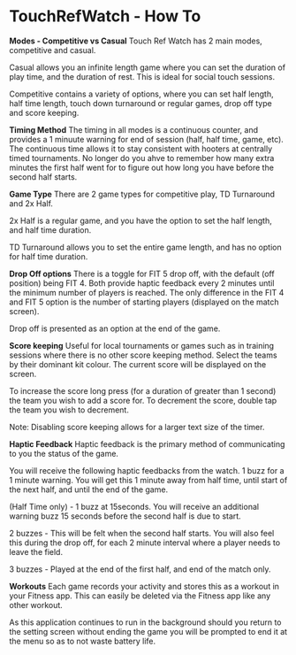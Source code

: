 # TouchRefWatch - How To

**Modes - Competitive vs Casual**
Touch Ref Watch has 2 main modes, competitive and casual.

Casual allows you an infinite length game where you can set the duration of play time, and the duration of rest.  This is ideal for social touch sessions.

Competitive contains a variety of options, where you can set half length, half time length, touch down turnaround or regular games, drop off type and score keeping.

**Timing Method**
The timing in all modes is a continuous counter, and provides a 1 minuute warning for end of session (half, half time, game, etc).  The continuous time allows it to stay consistent with hooters at centrally timed tournaments.  No longer do you ahve to remember how many extra minutes the first half went for to figure out how long you have before the second half starts.

**Game Type**
There are 2 game types for competitive play, TD Turnaround and 2x Half.

2x Half is a regular game, and you have the option to set the half length, and half time duration.

TD Turnaround allows you to set the entire game length, and has no option for half time duration.

**Drop Off options**
There is a toggle for FIT 5 drop off, with the default (off position) being FIT 4.  Both provide haptic feedback every 2 minutes until the minimum number of players is reached.  The only difference in the FIT 4 and FIT 5 option is the number of starting players (displayed on the match screen).

Drop off is presented as an option at the end of the game.

**Score keeping**
Useful for local tournaments or games such as in training sessions where there is no other score keeping method.  Select the teams by their dominant kit colour.  The current score will be displayed on the screen.

To increase the score long press (for a duration of greater than 1 second) the team you wish to add a score for.  To decrement the score, double tap the team you wish to decrement.

Note: Disabling score keeping allows for a larger text size of the timer.

**Haptic Feedback**
Haptic feedback is the primary method of communicating to you the status of the game.

You will receive the following haptic feedbacks from the watch.
1 buzz for a 1 minute warning.  You will get this 1 minute away from half time, until start of the next half, and until the end of the game.

(Half Time only) - 1 buzz at 15seconds.  You will receive an additional warning buzz 15 seconds before the second half is due to start.

2 buzzes - This will be felt when the second half starts.  You will also feel this during the drop off, for each 2 minute interval where a player needs to leave the field.

3 buzzes - Played at the end of the first half, and end of the match only.

**Workouts**
Each game records your activity and stores this as a workout in your Fitness app.  This can easily be deleted via the Fitness app like any other workout.

As this application continues to run in the background should you return to the setting screen without ending the game you will be prompted to end it at the menu so as to not waste battery life.